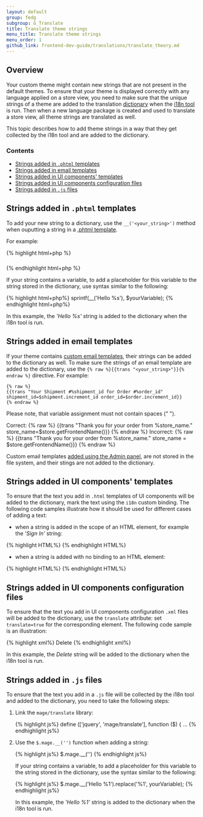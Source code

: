 ```yaml
---
layout: default  
group: fedg
subgroup: G_Translate
title: Translate theme strings
menu_title: Translate theme strings
menu_order: 1
github_link: frontend-dev-guide/translations/translate_theory.md
---
```


## Overview ##

Your custom theme might contain new strings that are not present in the default themes. To ensure that your theme is displayed correctly with any language applied on a store view, you need to make sure that the unique strings of a theme are added to the translation <a href="{{site.gdeurl}}frontend-dev-guide/translations/xlate.html#translate_terms">dictionary</a> when the <a href="{{site.gdeurl}}config-guide/cli/config-cli-subcommands-i18n.html#config-cli-subcommands-xlate-dict" target="_blank">i18n tool</a> is run. 
Then when a new language package is created and used to translate a store view, all theme strings are translated as well.

This topic describes how to add theme strings in a way that they get collected by the i18n tool and are added to the dictionary.

### Contents ###

- [Strings added in `.phtml` templates](#add_strings_phtml)
- [Strings added in email templates](#add_strings_email)
- [Strings added in UI components' templates](#add_strings_ui_html)
- [Strings added in UI components configuration files](#add_strings_ui_xml)
- [Strings added in `.js` files](#add_strings_js)


<h2 id="add_strings_phtml">Strings added in <code>.phtml</code> templates</h2>

To add your new string to a dictionary, use the `__('<your_string>')` method when ouputting a string in a <a href="{{site.gdeurl}}frontend-dev-guide/templates/template-overview.html" target="_blank">.phtml template</a>.

For example:

{% highlight html+php %}
	<h3><?php echo __('Create Backup') ?></h3>
{% endhighlight html+php %}

If your string contains a variable, to add a placeholder for this variable to the string stored in the dictionary, use syntax similar to the following:

{% highlight html+php%}
    sprintf(__('Hello %s'), $yourVariable);
{% endhighlight html+php%}

In this example, the <i>'Hello %s'</i> string is added to the dictionary when the i18n tool is run.

<h2 id="add_strings_email">Strings added in email templates</h2>

If your theme contains <a href="{{site.gdeurl}}frontend-dev-guide/templates/template-email.html#customize-email-theme" target="_blank">custom email templates</a>, their strings can be added to the dictionary as well. 
To make sure the strings of an email template are added to the dictionary, use the `{% raw %}{{trans "<your_string>"}}{% endraw %}` directive. 
For example: 

    {% raw %}
    {{trans "Your Shipment #%shipment_id for Order #%order_id" shipment_id=$shipment.increment_id order_id=$order.increment_id}}
    {% endraw %}

Please note, that variable assignment must not contain spaces (" ").<br>

Correct:
    {% raw %}
    {{trans "Thank you for your order from %store_name." store_name=$store.getFrontendName()}}
    {% endraw %}
Incorrect:
    {% raw %}
    {{trans "Thank you for your order from %store_name." store_name = $store.getFrontendName()}}
    {% endraw %}

<div class="bs-callout bs-callout-info" id="info">
<p>
Custom email templates <a href="{{site.gdeurl}}frontend-dev-guide/templates/template-email.html#customize-email-admin" target="_blank">added using the Admin panel</a>, are not stored in the file system, and their stings are not added to the dictionary.
</p>
</div>

<h2 id="add_strings_ui_html">Strings added in UI components' templates</h2>

To ensure that the text you add in `.html` templates of UI components will be added to the dictionary, mark the text using the `i18n` custom binding. The following code samples illustrate how it should be used for different cases of adding a text:

- when a string is added in the scope of an HTML element, for example the *'Sign In'* string:
 
{% highlight HTML%}
    <span data-bind="i18n: 'Sign In'"></span>
{% endhighlight HTML%}

- when a string is added with no binding to an HTML element:

{% highlight HTML%}
    <!-- ko i18n: 'You have no items in your shopping cart.' --><!-- /ko -->
{% endhighlight HTML%}	

<h2 id="add_strings_ui_xml">Strings added in UI components configuration files</h2>

To ensure that the text you add in UI components configuration `.xml` files will be added to the dictionary, use the `translate` attribute: set `translate=true` for the corresponding element. The following code sample is an illustration:

{% highlight xml%}
    <item name="label" xsi:type="string" translate="true">Delete</item>
{% endhighlight xml%}

In this example, the *Delete* string will be added to the dictionary when the i18n tool is run.

<h2 id="add_strings_js">Strings added in <code>.js</code> files</h2>
To ensure that the text you add in a <code>.js</code> file will be collected by the i18n tool and added to the dictionary, you need to take the following steps:
<ol>
<li>Link the <code>mage/translate</code> library:

{% highlight js%}
	define (['jquery', 'mage/translate'], 
	function ($) { ...
{% endhighlight js%}
</li>
<li>Use the <code>$.mage.__('')</code> function when adding a string:

{% highlight js%}
	$.mage.__('<string>')
{% endhighlight js%}

If your string contains a variable, to add a placeholder for this variable to the string stored in the dictionary, use the syntax similar to the following:

{% highlight js%}
    $.mage.__('Hello %1').replace('%1', yourVariable);
{% endhighlight js%}

In this example, the <i>'Hello %1'</i> string is added to the dictionary when the i18n tool is run.

</li>
</ol>



